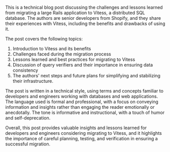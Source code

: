 
This is a technical blog post discussing the challenges and lessons learned from migrating a large Rails application to Vitess, a distributed SQL database. The authors are senior developers from Shopify, and they share their experiences with Vitess, including the benefits and drawbacks of using it.

The post covers the following topics:

1. Introduction to Vitess and its benefits
2. Challenges faced during the migration process
3. Lessons learned and best practices for migrating to Vitess
4. Discussion of query verifiers and their importance in ensuring data consistency
5. The authors' next steps and future plans for simplifying and stabilizing their infrastructure.

The post is written in a technical style, using terms and concepts familiar to developers and engineers working with databases and web applications. The language used is formal and professional, with a focus on conveying information and insights rather than engaging the reader emotionally or anecdotally. The tone is informative and instructional, with a touch of humor and self-deprecation.

Overall, this post provides valuable insights and lessons learned for developers and engineers considering migrating to Vitess, and it highlights the importance of careful planning, testing, and verification in ensuring a successful migration.